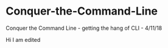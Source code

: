 # Conquer-the-Command-Line
Conquer the Command Line - getting the hang of CLI - 4/11/18

Hi I am edited
